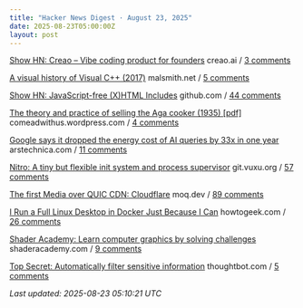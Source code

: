 ```yaml
---
title: "Hacker News Digest · August 23, 2025"
date: 2025-08-23T05:00:00Z
layout: post
---
```


[Show HN: Creao – Vibe coding product for founders](https://creao.ai/)  creao.ai / [3 comments](https://news.ycombinator.com/item?id=44992186)

[A visual history of Visual C++ (2017)](http://www.malsmith.net/blog/visual-c-visual-history/)  malsmith.net / [5 comments](https://news.ycombinator.com/item?id=44992930)

[Show HN: JavaScript-free (X)HTML Includes](https://github.com/Evidlo/xsl-website)  github.com / [44 comments](https://news.ycombinator.com/item?id=44988271)

[The theory and practice of selling the Aga cooker (1935) [pdf]](https://comeadwithus.wordpress.com/wp-content/uploads/2012/08/the-theory-and-practice-of-selling-the-aga-cooker.pdf)  comeadwithus.wordpress.com / [4 comments](https://news.ycombinator.com/item?id=44964294)

[Google says it dropped the energy cost of AI queries by 33x in one year](https://arstechnica.com/ai/2025/08/google-says-it-dropped-the-energy-cost-of-ai-queries-by-33x-in-one-year/)  arstechnica.com / [11 comments](https://news.ycombinator.com/item?id=44992832)

[Nitro: A tiny but flexible init system and process supervisor](https://git.vuxu.org/nitro/about/)  git.vuxu.org / [57 comments](https://news.ycombinator.com/item?id=44988530)

[The first Media over QUIC CDN: Cloudflare](https://moq.dev/blog/first-cdn/)  moq.dev / [89 comments](https://news.ycombinator.com/item?id=44987924)

[I Run a Full Linux Desktop in Docker Just Because I Can](https://www.howtogeek.com/i-run-a-full-linux-desktop-in-docker-just-because-i-can/)  howtogeek.com / [26 comments](https://news.ycombinator.com/item?id=44950482)

[Shader Academy: Learn computer graphics by solving challenges](https://shaderacademy.com/)  shaderacademy.com / [9 comments](https://news.ycombinator.com/item?id=44960750)

[Top Secret: Automatically filter sensitive information](https://thoughtbot.com/blog/top-secret)  thoughtbot.com / [5 comments](https://news.ycombinator.com/item?id=44981088)


_Last updated: 2025-08-23 05:10:21 UTC_
